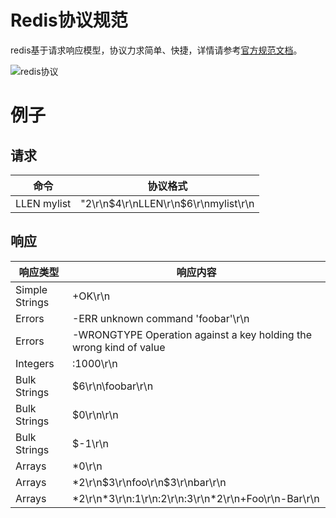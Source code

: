 # Redis协议规范
redis基于请求响应模型，协议力求简单、快捷，详情请参考[官方规范文档](http://redis.io/topics/protocol)。


![redis协议](/Users/allan/Documents/gitbook/resources/redisProtocol.png)

# 例子

## 请求

 命令         | 协议格式
 ----------  | --------
LLEN mylist  | "2\r\n\$4\r\nLLEN\r\n\$6\r\nmylist\r\n
 
  
  
## 响应

 响应类型        | 响应内容
 ---------------|---------
 Simple Strings | +OK\r\n
 Errors    | -ERR unknown command 'foobar'\r\n
 Errors    |-WRONGTYPE Operation against a key holding the wrong kind of value
Integers|:1000\r\n
Bulk Strings|$6\r\n\foobar\r\n
Bulk Strings|$0\r\n\r\n
Bulk Strings|$-1\r\n
Arrays | \*0\r\n
Arrays |\*2\r\n\$3\r\nfoo\r\n$3\r\nbar\r\n
Arrays|\*2\r\n\*3\r\n:1\r\n:2\r\n:3\r\n*2\r\n+Foo\r\n-Bar\r\n


 

